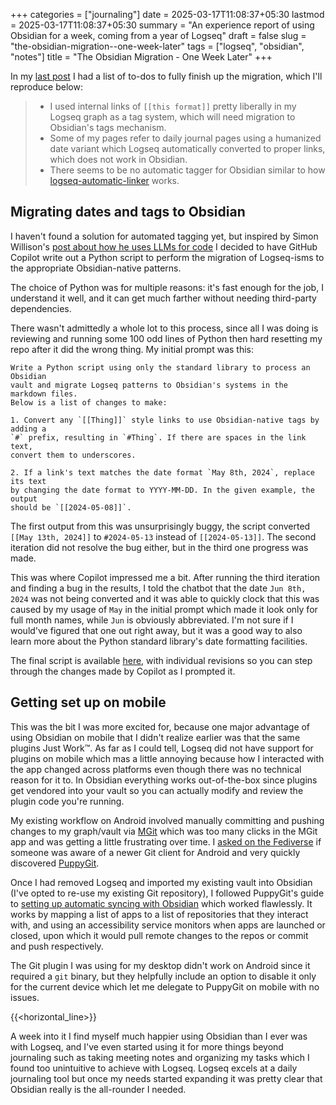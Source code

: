 +++
categories = ["journaling"]
date = 2025-03-17T11:08:37+05:30
lastmod = 2025-03-17T11:08:37+05:30
summary = "An experience report of using Obsidian for a week, coming from a year of Logseq"
draft = false
slug = "the-obsidian-migration--one-week-later"
tags = ["logseq", "obsidian", "notes"]
title = "The Obsidian Migration - One Week Later"
+++

In my [last post](/posts/migrating-from-logseq-to-obsidian) I had a list of to-dos to fully finish up the migration, which I'll reproduce below:

> - I used internal links of `[[this format]]` pretty liberally in my Logseq graph as a tag system, which will need migration to Obsidian's tags mechanism.
> - Some of my pages refer to daily journal pages using a humanized date variant which Logseq automatically converted to proper links, which does not work in Obsidian.
> - There seems to be no automatic tagger for Obsidian similar to how [logseq-automatic-linker](https://github.com/sawhney17/logseq-automatic-linker) works.

## Migrating dates and tags to Obsidian

I haven't found a solution for automated tagging yet, but inspired by Simon Willison's [post about how he uses LLMs for code](https://simonwillison.net/2025/Mar/11/using-llms-for-code/) I decided to have GitHub Copilot write out a Python script to perform the migration of Logseq-isms to the appropriate Obsidian-native patterns.

The choice of Python was for multiple reasons: it's fast enough for the job, I understand it well, and it can get much farther without needing third-party dependencies.

There wasn't admittedly a whole lot to this process, since all I was doing is reviewing and running some 100 odd lines of Python then hard resetting my repo after it did the wrong thing. My initial prompt was this:

```plaintext
Write a Python script using only the standard library to process an Obsidian
vault and migrate Logseq patterns to Obsidian's systems in the markdown files.
Below is a list of changes to make:

1. Convert any `[[Thing]]` style links to use Obsidian-native tags by adding a
`#` prefix, resulting in `#Thing`. If there are spaces in the link text,
convert them to underscores.

2. If a link's text matches the date format `May 8th, 2024`, replace its text
by changing the date format to YYYY-MM-DD. In the given example, the output
should be `[[2024-05-08]]`.
```

The first output from this was unsurprisingly buggy, the script converted `[[May 13th, 2024]]` to `#2024-05-13` instead of `[[2024-05-13]]`. The second iteration did not resolve the bug either, but in the third one progress was made.

This was where Copilot impressed me a bit. After running the third iteration and finding a bug in the results, I told the chatbot that the date `Jun 8th, 2024` was not being converted and it was able to quickly clock that this was caused by my usage of `May` in the initial prompt which made it look only for full month names, while `Jun` is obviously abbreviated. I'm not sure if I would've figured that one out right away, but it was a good way to also learn more about the Python standard library's date formatting facilities.

The final script is available [here](https://gist.github.com/msfjarvis/1892c898df746cfa1d24932a02a1da82), with individual revisions so you can step through the changes made by Copilot as I prompted it.

## Getting set up on mobile

This was the bit I was more excited for, because one major advantage of using Obsidian on mobile that I didn't realize earlier was that the same plugins Just Work™️. As far as I could tell, Logseq did not have support for plugins on mobile which mas a little annoying because how I interacted with the app changed across platforms even though there was no technical reason for it to. In Obsidian everything works out-of-the-box since plugins get vendored into your vault so you can actually modify and review the plugin code you're running.

My existing workflow on Android involved manually committing and pushing changes to my graph/vault via [MGit](https://github.com/maks/MGit) which was too many clicks in the MGit app and was getting a little frustrating over time. I [asked on the Fediverse](https://androiddev.social/@msfjarvis/114136599118536735) if someone was aware of a newer Git client for Android and very quickly discovered [PuppyGit](https://github.com/catpuppyapp/PuppyGit).

Once I had removed Logseq and imported my existing vault into Obsidian (I've opted to re-use my existing Git repository), I followed PuppyGit's guide to [setting up automatic syncing with Obsidian](https://www.patreon.com/posts/puppygit-auto-122757321) which worked flawlessly. It works by mapping a list of apps to a list of repositories that they interact with, and using an accessibility service monitors when apps are launched or closed, upon which it would pull remote changes to the repos or commit and push respectively.

The Git plugin I was using for my desktop didn't work on Android since it required a `git` binary, but they helpfully include an option to disable it only for the current device which let me delegate to PuppyGit on mobile with no issues.

{{<horizontal_line>}}

A week into it I find myself much happier using Obsidian than I ever was with Logseq, and I've even started using it for more things beyond journaling such as taking meeting notes and organizing my tasks which I found too unintuitive to achieve with Logseq. Logseq excels at a daily journaling tool but once my needs started expanding it was pretty clear that Obsidian really is the all-rounder I needed.
